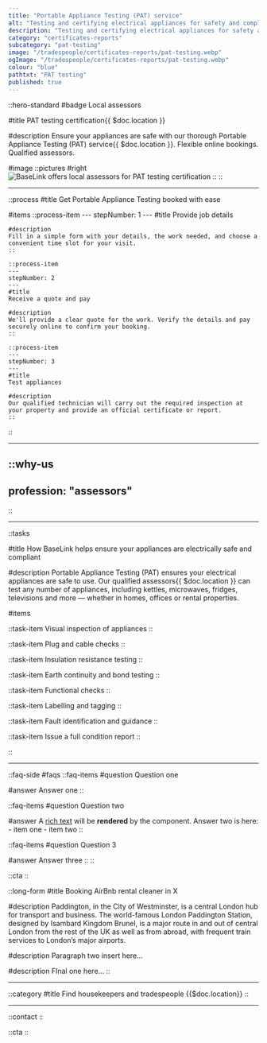 ```yaml
---
title: "Portable Appliance Testing (PAT) service"
alt: "Testing and certifying electrical appliances for safety and compliance"
description: "Testing and certifying electrical appliances for safety and compliance"
category: "certificates-reports"
subcategory: "pat-testing"
image: "/tradespeople/certificates-reports/pat-testing.webp"
ogImage: "/tradespeople/certificates-reports/pat-testing.webp"
colour: "blue"
pathtxt: "PAT testing"
published: true
---
```


::hero-standard
#badge
Local assessors

#title
PAT testing certification{{ $doc.location }}

#description
Ensure your appliances are safe with our thorough Portable Appliance Testing (PAT) service{{ $doc.location }}. Flexible online bookings. Qualified assessors.

#image
    ::pictures
    #right
    ![BaseLink offers local assessors for PAT testing certification](/tradespeople/certificates-reports/pat-testing.webp)
    ::
::

---

::process
#title
Get Portable Appliance Testing booked with ease

#items
    ::process-item
    ---
    stepNumber: 1
    ---
    #title
    Provide job details

    #description
    Fill in a simple form with your details, the work needed, and choose a convenient time slot for your visit.
    ::
    
    ::process-item
    ---
    stepNumber: 2
    ---
    #title
    Receive a quote and pay

    #description
    We'll provide a clear quote for the work. Verify the details and pay securely online to confirm your booking.
    ::

    ::process-item
    ---
    stepNumber: 3
    ---
    #title
    Test appliances

    #description
    Our qualified technician will carry out the required inspection at your property and provide an official certificate or report.
    ::
::

---

::why-us
---
profession: "assessors"
---
::

---

::tasks

#title
How BaseLink helps ensure your appliances are electrically safe and compliant

#description
Portable Appliance Testing (PAT) ensures your electrical appliances are safe to use. Our qualified assessors{{ $doc.location }} can test any number of appliances, including kettles, microwaves, fridges, televisions and more — whether in homes, offices or rental properties.

#items

  ::task-item
  Visual inspection of appliances
  ::

  ::task-item
  Plug and cable checks
  ::

  ::task-item
  Insulation resistance testing
  ::

  ::task-item
  Earth continuity and bond testing
  ::

  ::task-item
  Functional checks
  ::

  ::task-item
  Labelling and tagging
  ::

  ::task-item
  Fault identification and guidance
  ::

  ::task-item
  Issue a full condition report
  ::

::

---

::faq-side
#faqs
  ::faq-items
  #question
  Question one

  #answer
  Answer one
  ::

  ::faq-items
  #question
  Question two

  #answer
  A [rich text](/services/commercial-cleaning) will be **rendered** by the component.
  Answer two is here:
    - item one
    - item two
  ::

  ::faq-items
  #question
  Question 3

  #answer
  Answer three
  ::
::

::cta
::

::long-form
#title
Booking AirBnb rental cleaner in X

#description
Paddington, in the City of Westminster, is a central London hub for transport and business. The world-famous London Paddington Station, designed by Isambard Kingdom Brunel, is a major route in and out of central London from the rest of the UK as well as from abroad, with frequent train services to London’s major airports.

#description
Paragraph two insert here...

#description
FInal one here...
::

---

::category
#title
Find housekeepers and tradespeople {{$doc.location}}
::

---

::contact
::

::cta
::